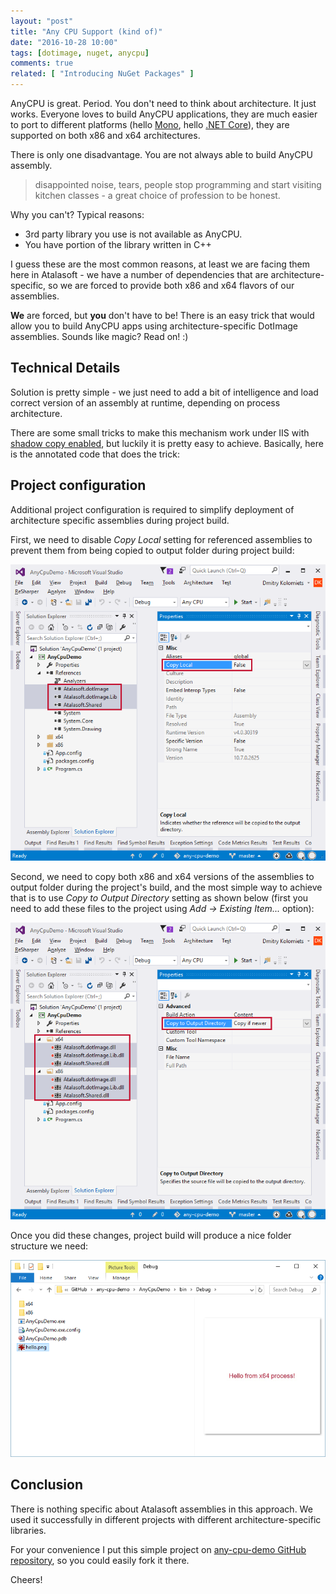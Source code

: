 ```yaml
---
layout: "post"
title: "Any CPU Support (kind of)"
date: "2016-10-28 10:00"
tags: [dotimage, nuget, anycpu]
comments: true
related: [ "Introducing NuGet Packages" ]
---
```

AnyCPU is great. Period. You don't need to think about architecture. It just works.
Everyone loves to build AnyCPU applications, they are much easier to port to
different platforms (hello [Mono](http://www.mono-project.com/),
hello [.NET Core](https://www.microsoft.com/net/core)), they are supported on both
x86 and x64 architectures.

<!--more-->

There is only one disadvantage. You are not always able to build AnyCPU assembly.

> disappointed noise, tears, people stop programming and start visiting kitchen
> classes - a great choice of profession to be honest.

Why you can't? Typical reasons:

 - 3rd party library you use is not available as AnyCPU.
 - You have portion of the library written in C++

I guess these are the most common reasons, at least we are facing them here in
Atalasoft - we have a number of dependencies that are architecture-specific,
so we are forced to provide both x86 and x64 flavors of our assemblies.

**We** are forced, but **you** don't have to be! There is an easy trick that would
allow you to build AnyCPU apps using architecture-specific DotImage assemblies.
Sounds like magic? Read on! :)

## Technical Details
Solution is pretty simple - we just need to add a bit of intelligence and load
correct version of an assembly at runtime, depending on process architecture.

There are some small tricks to make this mechanism work under IIS with
[shadow copy enabled](https://msdn.microsoft.com/en-us/library/ms404279.aspx), but
luckily it is pretty easy to achieve. Basically, here is the annotated code that does the trick:

 <script src="https://gist.github.com/kolomiets/162562a0aacae96c951f0de4aba6394e.js"></script>

## Project configuration
Additional project configuration is required to simplify deployment of architecture
specific assemblies during project build.

First, we need to disable *Copy Local* setting for referenced assemblies
to prevent them from being copied to output folder during project build:

![Copy Local configuration](/images/2016/10/any-cpu-demo-copy-local.png)

Second, we need to copy both x86 and x64 versions of the assemblies to output folder
during the project's build, and the most simple way to achieve that is to use
*Copy to Output Directory* setting as shown below (first you need to add these
files to the project using *Add -> Existing Item...* option):

![Copy assemblies to output folder](/images/2016/10/any-cpu-demo-copy-to-output.png)

Once you did these changes, project build will produce a nice folder structure we need:

![Build results](/images/2016/10/any-cpu-demo-output.png)

## Conclusion
There is nothing specific about Atalasoft assemblies in this approach. We used
it successfully in different projects with different architecture-specific libraries.

For your convenience
I put this simple project on [any-cpu-demo GitHub repository](https://github.com/Atalasoft/any-cpu-demo),
so you could easily fork it there.

Cheers!
